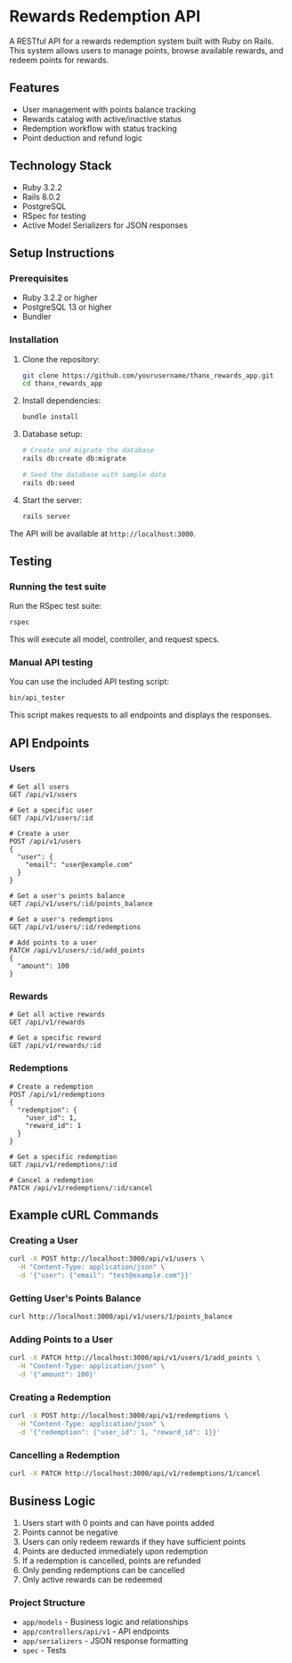 # Rewards Redemption API

A RESTful API for a rewards redemption system built with Ruby on Rails. This system allows users to manage points, browse available rewards, and redeem points for rewards.

## Features

- User management with points balance tracking
- Rewards catalog with active/inactive status
- Redemption workflow with status tracking
- Point deduction and refund logic

## Technology Stack

- Ruby 3.2.2
- Rails 8.0.2
- PostgreSQL
- RSpec for testing
- Active Model Serializers for JSON responses

## Setup Instructions

### Prerequisites

- Ruby 3.2.2 or higher
- PostgreSQL 13 or higher
- Bundler

### Installation

1. Clone the repository:
   ```bash
   git clone https://github.com/yourusername/thanx_rewards_app.git
   cd thanx_rewards_app
   ```

2. Install dependencies:
   ```bash
   bundle install
   ```

3. Database setup:
   ```bash
   # Create and migrate the database
   rails db:create db:migrate
   
   # Seed the database with sample data
   rails db:seed
   ```

4. Start the server:
   ```bash
   rails server
   ```

The API will be available at `http://localhost:3000`.

## Testing

### Running the test suite

Run the RSpec test suite:
```bash
rspec
```

This will execute all model, controller, and request specs.

### Manual API testing

You can use the included API testing script:
```bash
bin/api_tester
```

This script makes requests to all endpoints and displays the responses.

## API Endpoints

### Users

```
# Get all users
GET /api/v1/users

# Get a specific user
GET /api/v1/users/:id

# Create a user
POST /api/v1/users
{
  "user": {
    "email": "user@example.com"
  }
}

# Get a user's points balance
GET /api/v1/users/:id/points_balance

# Get a user's redemptions
GET /api/v1/users/:id/redemptions

# Add points to a user
PATCH /api/v1/users/:id/add_points
{
  "amount": 100
}
```

### Rewards

```
# Get all active rewards
GET /api/v1/rewards

# Get a specific reward
GET /api/v1/rewards/:id
```

### Redemptions

```
# Create a redemption
POST /api/v1/redemptions
{
  "redemption": {
    "user_id": 1,
    "reward_id": 1
  }
}

# Get a specific redemption
GET /api/v1/redemptions/:id

# Cancel a redemption
PATCH /api/v1/redemptions/:id/cancel
```

## Example cURL Commands

### Creating a User

```bash
curl -X POST http://localhost:3000/api/v1/users \
  -H "Content-Type: application/json" \
  -d '{"user": {"email": "test@example.com"}}'
```

### Getting User's Points Balance

```bash
curl http://localhost:3000/api/v1/users/1/points_balance
```

### Adding Points to a User

```bash
curl -X PATCH http://localhost:3000/api/v1/users/1/add_points \
  -H "Content-Type: application/json" \
  -d '{"amount": 100}'
```

### Creating a Redemption

```bash
curl -X POST http://localhost:3000/api/v1/redemptions \
  -H "Content-Type: application/json" \
  -d '{"redemption": {"user_id": 1, "reward_id": 1}}'
```

### Cancelling a Redemption

```bash
curl -X PATCH http://localhost:3000/api/v1/redemptions/1/cancel
```

## Business Logic

1. Users start with 0 points and can have points added
2. Points cannot be negative
3. Users can only redeem rewards if they have sufficient points
4. Points are deducted immediately upon redemption
5. If a redemption is cancelled, points are refunded
6. Only pending redemptions can be cancelled
7. Only active rewards can be redeemed

### Project Structure

- `app/models` - Business logic and relationships
- `app/controllers/api/v1` - API endpoints
- `app/serializers` - JSON response formatting
- `spec` - Tests
